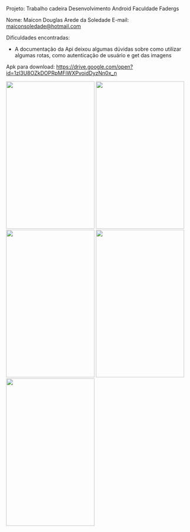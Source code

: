 Projeto: Trabalho cadeira Desenvolvimento Android Faculdade Fadergs

Nome: Maicon Douglas Arede da Soledade
E-mail: maiconsoledade@hotmail.com

Dificuldades encontradas:

- A documentação da Api deixou algumas dúvidas sobre como utilizar algumas rotas, como autenticação de usuário e get das imagens

Apk para download: https://drive.google.com/open?id=1zl3U8OZkDOPRpMFiWXPvoidDyzNn0x_n

<img src="https://user-images.githubusercontent.com/29831309/46568536-9d46ec80-c914-11e8-8a55-d34e24548835.png"  width="240" height="400">

<img src="https://user-images.githubusercontent.com/29831309/46568537-9d46ec80-c914-11e8-8709-393dac3649f1.png"  width="240" height="400">

<img src="https://user-images.githubusercontent.com/29831309/46568538-9d46ec80-c914-11e8-9bbd-6ccb6c5cb48b.png"  width="240" height="400">

<img src="https://user-images.githubusercontent.com/29831309/46568539-9d46ec80-c914-11e8-9560-d65fa9289c3b.png" width="240" height="400">

<img src="https://user-images.githubusercontent.com/29831309/46568540-9ddf8300-c914-11e8-8bca-de8258b2323d.png"  width="240" height="400">
